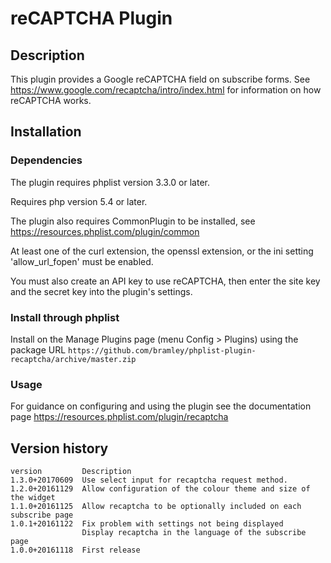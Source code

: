 # reCAPTCHA Plugin #

## Description ##

This plugin provides a Google reCAPTCHA field on subscribe forms. See https://www.google.com/recaptcha/intro/index.html
for information on how reCAPTCHA works.

## Installation ##

### Dependencies ###

The plugin requires phplist version 3.3.0 or later.

Requires php version 5.4 or later.

The plugin also requires CommonPlugin to be installed, see https://resources.phplist.com/plugin/common

At least one of the curl extension, the openssl extension, or the ini setting 'allow_url_fopen' must be enabled.

You must also create an API key to use reCAPTCHA, then enter the site key and the secret key into the plugin's settings.

### Install through phplist ###
Install on the Manage Plugins page (menu Config > Plugins) using the package URL
`https://github.com/bramley/phplist-plugin-recaptcha/archive/master.zip`

### Usage ###

For guidance on configuring and using the plugin see the documentation page https://resources.phplist.com/plugin/recaptcha

## Version history ##

    version         Description
    1.3.0+20170609  Use select input for recaptcha request method.
    1.2.0+20161129  Allow configuration of the colour theme and size of the widget
    1.1.0+20161125  Allow recaptcha to be optionally included on each subscribe page
    1.0.1+20161122  Fix problem with settings not being displayed
                    Display recaptcha in the language of the subscribe page
    1.0.0+20161118  First release
